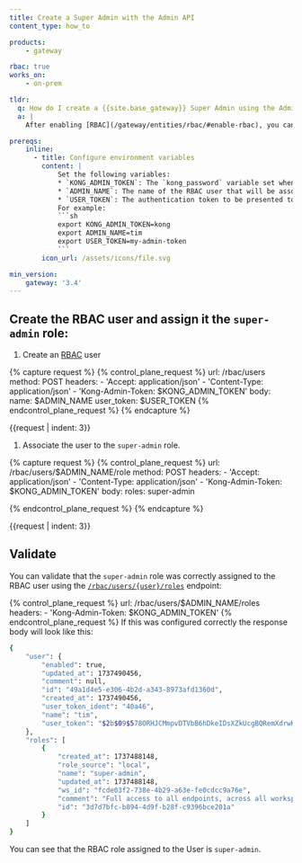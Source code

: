 ```yaml
---
title: Create a Super Admin with the Admin API
content_type: how_to

products:
    - gateway

rbac: true
works_on:
    - on-prem

tldr: 
  q: How do I create a {{site.base_gateway}} Super Admin using the Admin API
  a: |
    After enabling [RBAC](/gateway/entities/rbac/#enable-rbac), you can create a Super-Admin user by issuing a `POST` request to the [`/rbac/users/`](/api/gateway/admin-ee/#/operations/post-rbac-users) endpoint. Then associate the user to the `super-admin` role.

prereqs:
    inline:
      - title: Configure environment variables
        content: |
            Set the following variables: 
            * `KONG_ADMIN_TOKEN`: The `kong_password` variable set when configuring {{site.base_gateway}}
            * `ADMIN_NAME`: The name of the RBAC user that will be associated with the Super Admin Role.
            * `USER_TOKEN`: The authentication token to be presented to the Admin API.
            For example: 
            ```sh
            export KONG_ADMIN_TOKEN=kong
            export ADMIN_NAME=tim
            export USER_TOKEN=my-admin-token
            ```
        icon_url: /assets/icons/file.svg

min_version:
    gateway: '3.4'
---
```



## Create the RBAC user and assign it the `super-admin` role: 

1. Create an [RBAC](/gateway/entities/rbac/) user
<!-- vale off -->
{% capture request %}
{% control_plane_request %}
  url: /rbac/users
  method: POST
  headers:
      - 'Accept: application/json'
      - 'Content-Type: application/json'
      - 'Kong-Admin-Token: $KONG_ADMIN_TOKEN'
  body:
      name: $ADMIN_NAME
      user_token: $USER_TOKEN
{% endcontrol_plane_request %}
{% endcapture %}

{{request | indent: 3}}


1. Associate the user to the `super-admin` role.

{% capture request %}
{% control_plane_request %}
  url: /rbac/users/$ADMIN_NAME/role
  method: POST
  headers:
      - 'Accept: application/json'
      - 'Content-Type: application/json'
      - 'Kong-Admin-Token: $KONG_ADMIN_TOKEN'
  body:
      roles: super-admin

{% endcontrol_plane_request %}
{% endcapture %}

{{request | indent: 3}}

<!--vale on -->

## Validate

You can validate that the `super-admin` role was correctly assigned to the RBAC user using the [`/rbac/users/{user}/roles`](/api/gateway/admin-ee/#/operations/get-rbac-users-name_or_id-roles) endpoint: 

{% control_plane_request %}
  url: /rbac/users/$ADMIN_NAME/roles
  headers:
      - 'Kong-Admin-Token: $KONG_ADMIN_TOKEN'
{% endcontrol_plane_request %}
If this was configured correctly the response body will look like this: 

```sh
{
	"user": {
		"enabled": true,
		"updated_at": 1737490456,
		"comment": null,
		"id": "49a1d4e5-e306-4b2d-a343-8973afd1360d",
		"created_at": 1737490456,
		"user_token_ident": "40a46",
		"name": "tim",
		"user_token": "$2b$09$578ORHJCMmpvDTVbB6hDkeIDsXZkUcgBQRemXdrwH2ex8IYBKWSE."
	},
	"roles": [
		{
			"created_at": 1737488148,
			"role_source": "local",
			"name": "super-admin",
			"updated_at": 1737488148,
			"ws_id": "fcde03f2-738e-4b29-a63e-fe0cdcc9a76e",
			"comment": "Full access to all endpoints, across all workspaces",
			"id": "3d7d7bfc-b894-4d9f-b28f-c9396bce201a"
		}
	]
}
```
You can see that the RBAC role assigned to the User is `super-admin`.